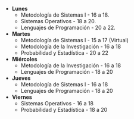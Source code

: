 - **Lunes**
	- Metodología de Sistemas I - 16 a 18.
	- Sistemas Operativos - 18 a 20.
	- Lenguajes de Programación - 20 a 22.
- **Martes**
	- Metodología de Sistemas I - 15 a 17 (Virtual)
	- Metodología de la Investigación - 16 a 18
	- Probabilidad y Estadística - 20 a 22
- **Miércoles**
	- Metodología de la Investigación - 16 a 18
	- Lenguajes de Programación - 18 a 20
- **Jueves**
	- Metodología de Sistemas I - 16 a 18
	- Lenguajes de Programación - 18 a 20
- **Viernes**
	- Sistemas Operativos - 16 a 18
	- Probabilidad y Estadística - 18 a 20
